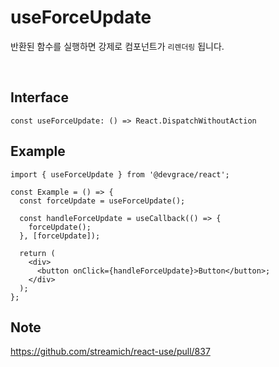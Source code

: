 # useForceUpdate

반환된 함수를 실행하면 강제로 컴포넌트가 `리렌더링` 됩니다.

<br />

## Interface
```tsx
const useForceUpdate: () => React.DispatchWithoutAction
```

## Example

```tsx
import { useForceUpdate } from '@devgrace/react';

const Example = () => {
  const forceUpdate = useForceUpdate();

  const handleForceUpdate = useCallback(() => {
    forceUpdate();
  }, [forceUpdate]);

  return (
    <div>
      <button onClick={handleForceUpdate}>Button</button>;
    </div>
  );
};
```

## Note
https://github.com/streamich/react-use/pull/837